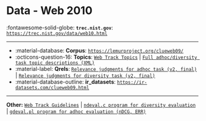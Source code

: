 # Data - Web 2010 

:fontawesome-solid-globe: **`trec.nist.gov`**: [`https://trec.nist.gov/data/web10.html`](https://trec.nist.gov/data/web10.html)

---

- :material-database: **Corpus**: [`https://lemurproject.org/clueweb09/`](https://lemurproject.org/clueweb09/)
- :octicons-question-16: **Topics**: [`Web Track Topics`](https://trec.nist.gov/data/web/10/wt2010-topics.queries-only) | [`Full adhoc/diversity task topic descriptions (XML)`](https://trec.nist.gov/data/web/10/wt2010-topics.xml)
- :material-label: **Qrels**: [`Relevance judgments for adhoc task (v2, final)`](https://trec.nist.gov/data/web/10/10.diversity-qrels.final) | [`Relevance judgments for diversity task (v2, final)`](https://trec.nist.gov/data/web/10/10.diversity-qrels.final)
- :material-database-outline: **ir_datasets**: [`https://ir-datasets.com/clueweb09.html`](https://ir-datasets.com/clueweb09.html)


---

**Other:** [`Web Track Guidelines`](http://plg.uwaterloo.ca/~trecweb/2010.html) | [`ndeval.c program for diversity evaluation`]() | [`gdeval.pl program for adhoc evaluation (nDCG, ERR)`]()
